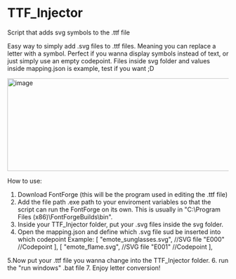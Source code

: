 # TTF_Injector
Script that adds svg symbols to the .ttf file

Easy way to simply add .svg files to .ttf files. Meaning you can replace a letter with a symbol. 
Perfect if you wanna display symbols instead of text, or just simply use an empty codepoint.
Files inside svg folder and values inside mapping.json is example, test if you want ;D

<img width="1331" height="211" alt="image" src="https://github.com/user-attachments/assets/4471df8b-615c-4660-8d28-be1f54c5a595" />


How to use:
1. Download FontForge (this will be the program used in editing the .ttf file)
2. Add the file path .exe path to your enviroment variables so that the script can run the FontForge on its own.
This is usually in "C:\Program Files (x86)\FontForgeBuilds\bin".
3. Inside your TTF_Injector folder, put your .svg files inside the svg folder.
4. Open the mapping.json and define which .svg file sud be inserted into which codepoint
Example:
  [
    "emote_sunglasses.svg", //SVG file
    "E000" //Codepoint
  ],
  [
    "emote_flame.svg", //SVG file
    "E001" //Codepoint
  ],

5.Now put your .ttf file you wanna change into the TTF_Injector folder.
6. run the "run windows" .bat file
7. Enjoy letter conversion!


